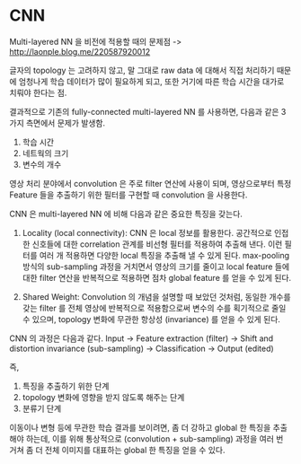 # CNN

Multi-layered NN 을 비전에 적용할 때의 문제점 -> http://laonple.blog.me/220587920012

글자의 topology 는 고려하지 않고, 말 그대로 raw data 에 대해서 직접 처리하기 때문에 엄청나게 학습 데이터가 많이 필요하게 되고, 
또한 거기에 따른 학습 시간을 대가로 치뤄야 한다는 점.

결과적으로 기존의 fully-connected multi-layered NN 를 사용하면, 다음과 같은 3가지 측면에서 문제가 발생함.
1. 학습 시간
2. 네트웍의 크기
3. 변수의 개수

영상 처리 분야에서 convolution 은 주로 filter 연산에 사용이 되며, 
영상으로부터 특정 Feature 들을 추출하기 위한 필터를 구현할 때 convolution 을 사용한다.

CNN 은 multi-layered NN 에 비해 다음과 같은 중요한 특징을 갖는다.

1. Locality (local connectivity): 
CNN 은 local 정보를 활용한다. 
공간적으로 인접한 신호들에 대한 correlation 관계를 비선형 필터를 적용하여 추출해 낸다. 
이런 필터를 여러 개 적용하면 다양한 local 특징을 추출해 낼 수 있게 된다. 
max-pooling 방식의 sub-sampling 과정을 거치면서 영상의 크기를 줄이고 local feature 들에 대한 filter 연산을 반복적으로 적용하면 
점차 global feature 를 얻을 수 있게 된다.

2. Shared Weight:
Convolution 의 개념을 설명할 때 보았던 것처럼, 동일한 개수를 갖는 filter 를 전체 영상에 반복적으로 적용함으로써 
변수의 수를 획기적으로 줄일 수 있으며, topology 변화에 무관한 항상성 (invariance) 를 얻을 수 있게 된다.

CNN 의 과정은 다음과 같다.
Input -> Feature extraction (filter) -> Shift and distortion invariance (sub-sampling) -> Classification -> Output (edited)

즉,
1. 특징을 추출하기 위한 단계
2. topology 변화에 영향을 받지 않도록 해주는 단계
3. 분류기 단계

이동이나 변형 등에 무관한 학습 결과를 보이려면, 좀 더 강하고 global 한 특징을 추출해야 하는데, 
이를 위해 통상적으로 (convolution + sub-sampling) 과정을 여러 번 거쳐 좀 더 전체 이미지를 대표하는 global 한 특징을 얻을 수 있다.

